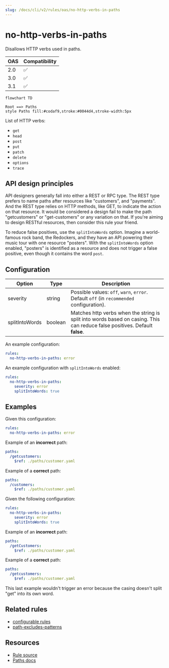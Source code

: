 ```yaml
---
slug: /docs/cli/v2/rules/oas/no-http-verbs-in-paths
---
```


# no-http-verbs-in-paths

Disallows HTTP verbs used in paths.

| OAS | Compatibility |
| --- | ------------- |
| 2.0 | ✅            |
| 3.0 | ✅            |
| 3.1 | ✅            |

```mermaid
flowchart TD

Root ==> Paths
style Paths fill:#codaf9,stroke:#0044d4,stroke-width:5px
```

List of HTTP verbs:

- `get`
- `head`
- `post`
- `put`
- `patch`
- `delete`
- `options`
- `trace`

## API design principles

API designers generally fall into either a REST or RPC type.
The REST type prefers to name paths after resources like "customers", and "payments".
And the REST type relies on HTTP methods, like GET, to indicate the action on that resource.
It would be considered a design fail to make the path "getcustomers" or "get-customers" or any variation on that.
If you're aiming to design RESTful resources, then consider this rule your friend.

To reduce false positives, use the `splitIntoWords` option.
Imagine a world-famous rock band, the Redockers, and they have an API powering their music tour with one resource "posters".
With the `splitIntoWords` option enabled, "posters" is identified as a resource and does not trigger a false positive, even though it contains the word `post`.

## Configuration

| Option         | Type    | Description                                                                                                                 |
| -------------- | ------- | --------------------------------------------------------------------------------------------------------------------------- |
| severity       | string  | Possible values: `off`, `warn`, `error`. Default `off` (in `recommended` configuration).                                    |
| splitIntoWords | boolean | Matches http verbs when the string is split into words based on casing. This can reduce false positives. Default **false**. |

An example configuration:

```yaml
rules:
  no-http-verbs-in-paths: error
```

An example configuration with `splitIntoWords` enabled:

```yaml
rules:
  no-http-verbs-in-paths:
    severity: error
    splitIntoWords: true
```

## Examples

Given this configuration:

```yaml
rules:
  no-http-verbs-in-paths: error
```

Example of an **incorrect** path:

```yaml Bad example
paths:
  /getcustomers:
    $ref: ./paths/customer.yaml
```

Example of a **correct** path:

```yaml Good example
paths:
  /customers:
    $ref: ./paths/customer.yaml
```

Given the following configuration:

```yaml
rules:
  no-http-verbs-in-paths:
    severity: error
    splitIntoWords: true
```

Example of an **incorrect** path:

```yaml Bad example
paths:
  /getCustomers:
    $ref: ./paths/customer.yaml
```

Example of a **correct** path:

```yaml Correct example
paths:
  /getcustomers:
    $ref: ./paths/customer.yaml
```

This last example wouldn't trigger an error because the casing doesn't split "get" into its own word.

## Related rules

- [configurable rules](../configurable-rules.md)
- [path-excludes-patterns](./path-excludes-patterns.md)

## Resources

- [Rule source](https://github.com/Redocly/redocly-cli/blob/main/packages/core/src/rules/common/no-http-verbs-in-paths.ts)
- [Paths docs](https://redocly.com/docs/openapi-visual-reference/paths/)
